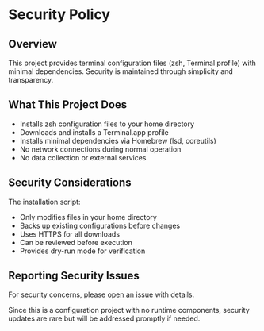# Security Policy

## Overview

This project provides terminal configuration files (zsh, Terminal profile) with minimal dependencies. Security is maintained through simplicity and transparency.

## What This Project Does

- Installs zsh configuration files to your home directory
- Downloads and installs a Terminal.app profile
- Installs minimal dependencies via Homebrew (lsd, coreutils)
- No network connections during normal operation
- No data collection or external services

## Security Considerations

The installation script:
- Only modifies files in your home directory
- Backs up existing configurations before changes
- Uses HTTPS for all downloads
- Can be reviewed before execution
- Provides dry-run mode for verification

## Reporting Security Issues

For security concerns, please [open an issue](https://github.com/yellow-pine/zsh-github-dark/issues) with details.

Since this is a configuration project with no runtime components, security updates are rare but will be addressed promptly if needed.

